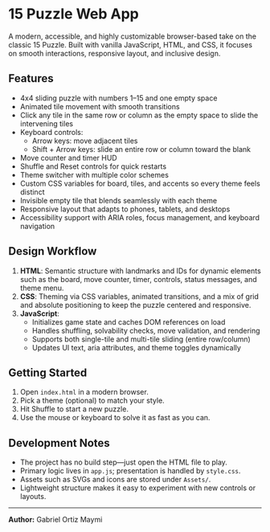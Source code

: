 # 15 Puzzle Web App

A modern, accessible, and highly customizable browser-based take on the classic 15 Puzzle. Built with vanilla JavaScript, HTML, and CSS, it focuses on smooth interactions, responsive layout, and inclusive design.

## Features
- 4x4 sliding puzzle with numbers 1–15 and one empty space
- Animated tile movement with smooth transitions
- Click any tile in the same row or column as the empty space to slide the intervening tiles
- Keyboard controls:
  - Arrow keys: move adjacent tiles
  - Shift + Arrow keys: slide an entire row or column toward the blank
- Move counter and timer HUD
- Shuffle and Reset controls for quick restarts
- Theme switcher with multiple color schemes
- Custom CSS variables for board, tiles, and accents so every theme feels distinct
- Invisible empty tile that blends seamlessly with each theme
- Responsive layout that adapts to phones, tablets, and desktops
- Accessibility support with ARIA roles, focus management, and keyboard navigation

## Design Workflow
1. **HTML**: Semantic structure with landmarks and IDs for dynamic elements such as the board, move counter, timer, controls, status messages, and theme menu.
2. **CSS**: Theming via CSS variables, animated transitions, and a mix of grid and absolute positioning to keep the puzzle centered and responsive.
3. **JavaScript**:
   - Initializes game state and caches DOM references on load
   - Handles shuffling, solvability checks, move validation, and rendering
   - Supports both single-tile and multi-tile sliding (entire row/column)
   - Updates UI text, aria attributes, and theme toggles dynamically

## Getting Started
1. Open `index.html` in a modern browser.
2. Pick a theme (optional) to match your style.
3. Hit Shuffle to start a new puzzle.
4. Use the mouse or keyboard to solve it as fast as you can.

## Development Notes
- The project has no build step—just open the HTML file to play.
- Primary logic lives in `app.js`; presentation is handled by `style.css`.
- Assets such as SVGs and icons are stored under `Assets/`.
- Lightweight structure makes it easy to experiment with new controls or layouts.

---

**Author:** Gabriel Ortiz Maymi
